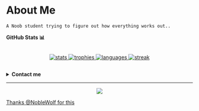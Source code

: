 # About Me
```
A Noob student trying to figure out how everything works out..
```

<summary><b>GitHub Stats 📊</b></summary><br/>
<p align="center">
   <a href="https://github.com/ramanveerji"> <img src="https://github-readme-stats.vercel.app/api?username=ramanveerji&show_icons=true&theme=radical&no-frame=true&hide_border=true&cache_seconds=1800&count_private=true&include_all_commits=true&custom_title=My+GitHub+Stats" alt="stats" /> </a>
   <a href="https://github.com/ramanveerji"> <img src="https://github-profile-trophy.vercel.app/?username=ramanveerji&theme=radical&no-frame=true&cache_seconds=1800" alt="trophies" /> </a>
   <a href="https://github.com/ramanveerji"> <img src="https://github-readme-stats.vercel.app/api/top-langs/?username=ramanveerji&layout=compact&theme=radical&no-bg=true&hide_border=true&cache_seconds=1800" alt="languages" /> </a>
   <a href="https://github.com/ramanveerji"> <img src="https://github-readme-streak-stats.herokuapp.com/?user=ramanveerji&theme=radical&no-frame=true&no-bg=true&hide_border=true&cache_seconds=1800" alt="streak" /> </a>
</p>

##
<details>
    <summary><b>Contact me</b></summary><br/>
      
[![Telegram Badge](https://img.shields.io/badge/-ramanveerji-1ca0f1?style=for-the-badge&logo=telegram&logoColor=white)](https://t.me/ramanveerji)
</details>

---

<p align="center">
   <a href="https://github.com/ramanveerji"><img src="https://Visitor-badge.laobi.icu/badge?page_id=ramanveerji"
</p>

Thanks @NobleWolf for this
